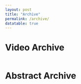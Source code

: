 ```yaml
---
layout: post
title: "Archive"
permalink: /archive/
datatable: true
---
```


# Video Archive
<table id="videos" class="display" width="100%"></table>

# Abstract Archive
<table id="abstracts" class="display" width="100%"></table>

<script src="{{ base.url | prepend: site.url }}/assets/js/load_table.js"></script>

